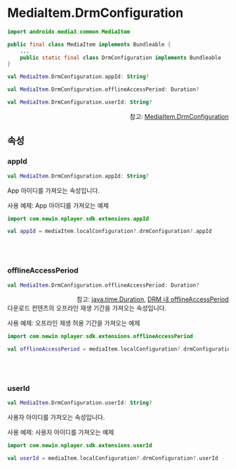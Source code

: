 # MediaItem.DrmConfiguration

```kotlin
import androidx.media3.common.MediaItem
```
```java
public final class MediaItem implements Bundleable { 
    ...
    public static final class DrmConfiguration implements Bundleable
}
```
```kotlin
val MediaItem.DrmConfiguration.appId: String?

val MediaItem.DrmConfiguration.offlineAccessPeriod: Duration?

val MediaItem.DrmConfiguration.userId: String?
```
<div align="right">
참고: <a href="https://developer.android.com/reference/androidx/media3/common/MediaItem.DrmConfiguration">MediaItem.DrmConfiguration</a>
</div>

## 속성

### appId

```kotlin
val MediaItem.DrmConfiguration.appId: String?
```
App 아이디를 가져오는 속성입니다.

사용 예제: App 아이디를 가져오는 예제
```kotlin
import com.newin.nplayer.sdk.extensions.appId

val appId = mediaItem.localConfiguration?.drmConfiguration?.appId
```

<br><br>
### offlineAccessPeriod
```kotlin
val MediaItem.DrmConfiguration.offlineAccessPeriod: Duration?
```
<div align="right">
참고: <a href="https://developer.android.com/reference/java/time/Duration">java.time.Duration</a>, 
<a href="../../../agent/home.md#drm">DRM 내 offlineAccessPeriod</a>
</div>
다운로드 컨텐츠의 오프라인 재생 기간을 가져오는 속성입니다.

사용 예제: 오프라인 재생 허용 기간을 가져오는 예제
```kotlin
import com.newin.nplayer.sdk.extensions.offlineAccessPeriod

val offlineAccessPeriod = mediaItem.localConfiguration?.drmConfiguration?.offlineAccessPeriod
```

<br><br>
### userId
```kotlin
val MediaItem.DrmConfiguration.userId: String?
```
사용자 아이디를 가져오는 속성입니다.

사용 예제: 사용자 아이디를 가져오는 예제
```kotlin
import com.newin.nplayer.sdk.extensions.userId

val userId = mediaItem.localConfiguration?.drmConfiguration?.userId
```
